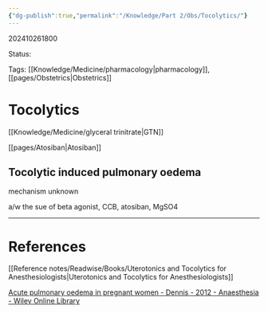 ```yaml
---
{"dg-publish":true,"permalink":"/Knowledge/Part 2/Obs/Tocolytics/"}
---
```



202410261800

Status: 

Tags: [[Knowledge/Medicine/pharmacology\|pharmacology]], [[pages/Obstetrics\|Obstetrics]]

# Tocolytics
[[Knowledge/Medicine/glyceral trinitrate\|GTN]]

[[pages/Atosiban\|Atosiban]]

## Tocolytic induced pulmonary oedema
mechanism unknown

a/w the sue of beta agonist, CCB, atosiban, MgSO4






___
# References
[[Reference notes/Readwise/Books/Uterotonics and Tocolytics for Anesthesiologists\|Uterotonics and Tocolytics for Anesthesiologists]]

[Acute pulmonary oedema in pregnant women - Dennis - 2012 - Anaesthesia - Wiley Online Library](https://associationofanaesthetists-publications.onlinelibrary.wiley.com/doi/10.1111/j.1365-2044.2012.07055.x)


